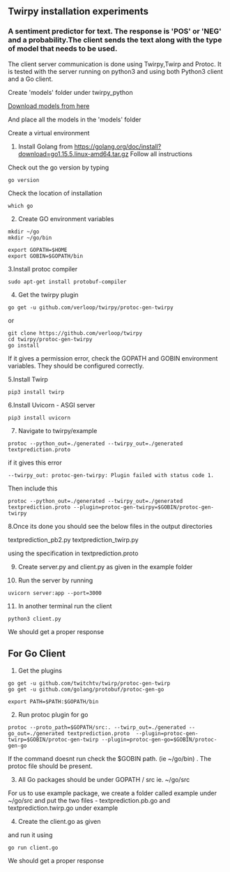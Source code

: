 ## Twirpy installation experiments

### A sentiment predictor for text. The response is 'POS' or 'NEG' and a probability.The client sends the text along with the type of model that needs to be used.

The client server communication is done using Twirpy,Twirp and Protoc. It is tested with the server running on python3 and using both Python3 client and a Go client.


Create 'models' folder under twirpy_python

[Download models from here](https://drive.google.com/file/d/18CP2gUiYXyRF3r2jhe70ESC5_1R2Q9p6/view?usp=sharing)

And place all the models in the 'models' folder 


Create a virtual environment

1. Install Golang from https://golang.org/doc/install?download=go1.15.5.linux-amd64.tar.gz
Follow all instructions

Check out the go version by typing
```
go version
```

Check the location of installation
```
which go
```

2. Create GO environment variables

```
mkdir ~/go
mkdir ~/go/bin
```

```
export GOPATH=$HOME
export GOBIN=$GOPATH/bin
```


3.Install protoc compiler

```
sudo apt-get install protobuf-compiler
```

4. Get the twirpy plugin

```
go get -u github.com/verloop/twirpy/protoc-gen-twirpy
```
or 

```
git clone https://github.com/verloop/twirpy
cd twirpy/protoc-gen-twirpy
go install 
```

If it gives a permission error, check the GOPATH and GOBIN environment variables. They should be configured correctly.

5.Install Twirp

```
pip3 install twirp
```

6.Install Uvicorn - ASGI server 

```
pip3 install uvicorn
```

7. Navigate to twirpy/example

```
protoc --python_out=./generated --twirpy_out=./generated textprediction.proto
```

if it gives this error

```
--twirpy_out: protoc-gen-twirpy: Plugin failed with status code 1.
```

Then include this 

```
protoc --python_out=./generated --twirpy_out=./generated textprediction.proto --plugin=protoc-gen-twirpy=$GOBIN/protoc-gen-twirpy
```

8.Once its done you should see the below files in the output directories

textprediction_pb2.py
textprediction_twirp.py

using the specification in textprediction.proto

9. Create server.py and client.py as given in the example folder

10. Run the server by running

```
uvicorn server:app --port=3000
```

11. In another terminal run the client

```
python3 client.py
```

We should get a proper response


## For Go Client

1. Get the plugins

```
go get -u github.com/twitchtv/twirp/protoc-gen-twirp
go get -u github.com/golang/protobuf/protoc-gen-go
```

```
export PATH=$PATH:$GOPATH/bin
```

2. Run protoc plugin for go

```
protoc --proto_path=$GOPATH/src:. --twirp_out=./generated --go_out=./generated textprediction.proto  --plugin=protoc-gen-twirp=$GOBIN/protoc-gen-twirp --plugin=protoc-gen-go=$GOBIN/protoc-gen-go
```

If the command doesnt run check the $GOBIN path. (ie ~/go/bin) . The protoc file should be present.


3. All Go packages should be under GOPATH / src ie. ~/go/src

For us to use example package, we create a folder called example under ~/go/src and put the two files - textprediction.pb.go and textprediction.twirp.go under example


4. Create the client.go as given 

and run it using

```
go run client.go
```

We should get a proper response
